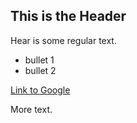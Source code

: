 ## This is the Header

Hear is some regular text.

 * bullet 1
 * bullet 2

[Link to Google](http://www.google.com)

More text.